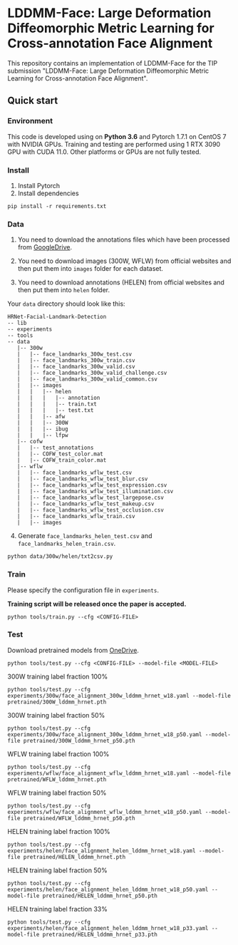 # LDDMM-Face: Large Deformation Diffeomorphic Metric Learning for Cross-annotation Face Alignment

This repository contains an implementation of LDDMM-Face for the TIP submission "LDDMM-Face: Large Deformation Diffeomorphic Metric Learning for Cross-annotation Face Alignment".

## Quick start
### Environment
This code is developed using on **Python 3.6** and Pytorch 1.7.1 on CentOS 7 with NVIDIA GPUs. Training and testing are performed using 1 RTX 3090 GPU with CUDA 11.0. Other platforms or GPUs are not fully tested.

### Install
1. Install Pytorch
2. Install dependencies
```shell
pip install -r requirements.txt
```

### Data
1. You need to download the annotations files which have been processed from [GoogleDrive](https://drive.google.com/drive/folders/1XhQParhbEKzOb2TKbDHlvYAhSceNAjW2?usp=sharing).

2. You need to download images (300W, WFLW) from official websites and then put them into `images` folder for each dataset.

3. You need to download annotations (HELEN) from official websites and then put them into `helen` folder.

Your `data` directory should look like this:

````
HRNet-Facial-Landmark-Detection
-- lib
-- experiments
-- tools
-- data
   |-- 300w
   |   |-- face_landmarks_300w_test.csv
   |   |-- face_landmarks_300w_train.csv
   |   |-- face_landmarks_300w_valid.csv
   |   |-- face_landmarks_300w_valid_challenge.csv
   |   |-- face_landmarks_300w_valid_common.csv
   |   |-- images
   |   |   |-- helen
   |   |   |   |-- annotation
   |   |   |   |-- train.txt
   |   |   |   |-- test.txt
   |   |   |-- afw
   |   |   |-- 300W
   |   |   |-- ibug
   |   |   |-- lfpw
   |-- cofw
   |   |-- test_annotations
   |   |-- COFW_test_color.mat
   |   |-- COFW_train_color.mat  
   |-- wflw
   |   |-- face_landmarks_wflw_test.csv
   |   |-- face_landmarks_wflw_test_blur.csv
   |   |-- face_landmarks_wflw_test_expression.csv
   |   |-- face_landmarks_wflw_test_illumination.csv
   |   |-- face_landmarks_wflw_test_largepose.csv
   |   |-- face_landmarks_wflw_test_makeup.csv
   |   |-- face_landmarks_wflw_test_occlusion.csv
   |   |-- face_landmarks_wflw_train.csv
   |   |-- images

````

4. Generate `face_landmarks_helen_test.csv` and `face_landmarks_helen_train.csv`.
```shell
python data/300w/helen/txt2csv.py
```

### Train
Please specify the configuration file in ```experiments```.

**Training script will be released once the paper is accepted.**
```shell
python tools/train.py --cfg <CONFIG-FILE>
```

### Test
Download pretrained models from [OneDrive](https://bigbigchina-my.sharepoint.com/:f:/g/personal/t4486_tvv_ink/EtHI_VGMe-5LmN_unFK2U00B6QR_3yJs-WEnWcOWeB4hMA?e=h9eHkW).
```shell
python tools/test.py --cfg <CONFIG-FILE> --model-file <MODEL-FILE>
```
300W training label fraction 100%
```shell
python tools/test.py --cfg experiments/300w/face_alignment_300w_lddmm_hrnet_w18.yaml --model-file pretrained/300W_lddmm_hrnet.pth
```
300W training label fraction 50%
```shell
python tools/test.py --cfg experiments/300w/face_alignment_300w_lddmm_hrnet_w18_p50.yaml --model-file pretrained/300W_lddmm_hrnet_p50.pth
```
WFLW training label fraction 100%
```shell
python tools/test.py --cfg experiments/wflw/face_alignment_wflw_lddmm_hrnet_w18.yaml --model-file pretrained/WFLW_lddmm_hrnet.pth
```
WFLW training label fraction 50%
```shell
python tools/test.py --cfg experiments/wflw/face_alignment_wflw_lddmm_hrnet_w18_p50.yaml --model-file pretrained/WFLW_lddmm_hrnet_p50.pth
```
HELEN training label fraction 100%
```shell
python tools/test.py --cfg experiments/helen/face_alignment_helen_lddmm_hrnet_w18.yaml --model-file pretrained/HELEN_lddmm_hrnet.pth
```
HELEN training label fraction 50%
```shell
python tools/test.py --cfg experiments/helen/face_alignment_helen_lddmm_hrnet_w18_p50.yaml --model-file pretrained/HELEN_lddmm_hrnet_p50.pth
```
HELEN training label fraction 33%
```shell
python tools/test.py --cfg experiments/helen/face_alignment_helen_lddmm_hrnet_w18_p33.yaml --model-file pretrained/HELEN_lddmm_hrnet_p33.pth
```
